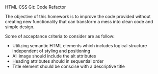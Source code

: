 HTML CSS Git: Code Refactor

The objective of this homework is to improve the code provided without creating new functionality that can transform a mess into clean code and simple design.
 
Some of acceptance criteria to consider are as follow:

 - Utilizing semantic HTML elements which includes logical structure independent of styling and positioning
 - All image should include the alt attributes
 - Heading attributes should in sequential order
 - Title element should be conscise with a descriptive title









